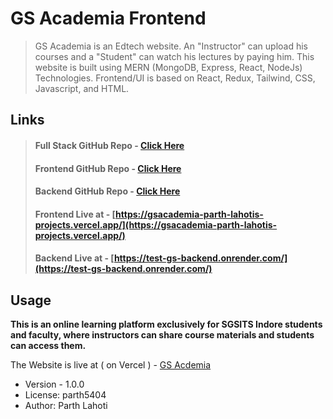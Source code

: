 # GS Academia Frontend

> GS Academia is an Edtech website. An "Instructor" can upload his courses and a "Student" can watch his lectures by paying him. This website is built using MERN (MongoDB, Express, React, NodeJs) Technologies. Frontend/UI is based on React, Redux, Tailwind, CSS, Javascript, and HTML.

## Links

> #### Full Stack GitHub Repo - [Click Here]()
>
> #### Frontend GitHub Repo - [Click Here](https://github.com/parth5404/TEST-GS-Frontend)
>
> #### Backend GitHub Repo - [Click Here](https://github.com/parth5404/TEST-GS-Backend)
>
> #### Frontend Live at - [https://gsacademia-parth-lahotis-projects.vercel.app/](https://gsacademia-parth-lahotis-projects.vercel.app/)
>
> #### Backend Live at - [https://test-gs-backend.onrender.com/](https://test-gs-backend.onrender.com/)

## Usage

**This is an online learning platform exclusively for SGSITS Indore students and faculty, where instructors can share course materials and students can access them.** 



The Website is live at ( on Vercel ) - [GS Acdemia](https://gsacademia-parth-lahotis-projects.vercel.app/)

- Version - 1.0.0
- License: parth5404
- Author: Parth Lahoti
